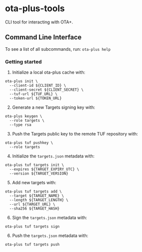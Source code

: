 # ota-plus-tools

CLI tool for interacting with OTA+.

## Command Line Interface

To see a list of all subcommands, run: `ota-plus help`

### Getting started

1. Initialize a local ota-plus cache with:
```
ota-plus init \
  --client-id ${CLIENT_ID} \
  --client-secret ${CLIENT_SECRET} \
  --tuf-url ${TUF_URL} \
  --token-url ${TOKEN_URL}
```

2. Generate a new Targets signing key with:
```
ota-plus keygen \
  --role targets \
  --type rsa
```

3. Push the Targets public key to the remote TUF repository with:
```
ota-plus tuf pushkey \
  --role targets
```

4. Initialize the `targets.json` metadata with:
```
ota-plus tuf targets init \
  --expires ${TARGET_EXPIRY_UTC} \
  --version ${TARGET_VERSION}
```

5. Add new targets with:
```
ota-plus tuf targets add \
  --target ${TARGET_NAME} \
  --length ${TARGET_LENGTH} \
  --url ${TARGET_URL} \
  --sha256 ${TARGET_HASH}
```

6. Sign the `targets.json` metadata with:
```
ota-plus tuf targets sign
```

6. Push the `targets.json` metadata with:
```
ota-plus tuf targets push
```
